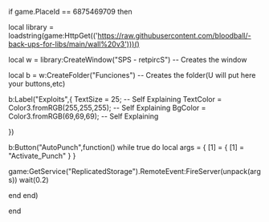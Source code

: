 if game.PlaceId == 6875469709 then

local library = loadstring(game:HttpGet(('https://raw.githubusercontent.com/bloodball/-back-ups-for-libs/main/wall%20v3')))()

local w = library:CreateWindow("SPS - retpircS") -- Creates the window

local b = w:CreateFolder("Funciones") -- Creates the folder(U will put here your buttons,etc)

b:Label("Exploits",{
    TextSize = 25; -- Self Explaining
    TextColor = Color3.fromRGB(255,255,255); -- Self Explaining
    BgColor = Color3.fromRGB(69,69,69); -- Self Explaining
    
}) 

b:Button("AutoPunch",function()
    while true do
local args = {
    [1] = {
        [1] = "Activate_Punch"
    }
}

game:GetService("ReplicatedStorage").RemoteEvent:FireServer(unpack(args))
wait(0.2)

end
end)


end
